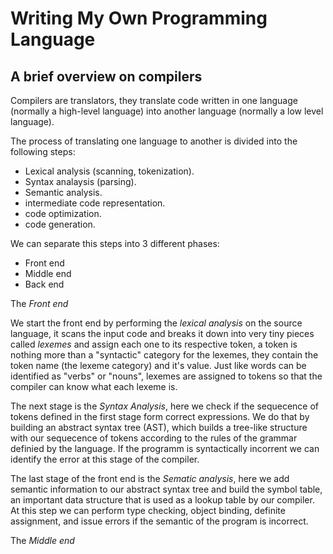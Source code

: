 # Writing My Own Programming Language


<!-- Write about why I'm doing this-->


## A brief overview on compilers

Compilers are translators, they translate code written in one language 
(normally a high-level language) into another language (normally a low level language).

The process of translating one language to another is divided into the following steps:

- Lexical analysis (scanning, tokenization).
- Syntax analaysis (parsing).
- Semantic analysis.
- intermediate code representation.
- code optimization.
- code generation. 

We can separate this steps into 3 different phases:

- Front end
- Middle end
- Back end

The *Front end* 

We start the front end by performing the *lexical analysis* on the source language,
it scans the input code and breaks it down into very tiny pieces called *lexemes* 
and assign each one to its  respective token, a token is nothing more than a 
"syntactic" category for the lexemes, they contain the token name (the lexeme category) 
and it's value. Just like words can be identified as "verbs" or "nouns", 
lexemes are assigned to tokens so that the compiler can know what each lexeme is. 

The next stage is the *Syntax Analysis*, here we check if the sequecence 
of tokens defined in the first stage form correct expressions. We do that by 
building an abstract syntax tree (AST), which builds a tree-like structure with 
our sequecence of tokens according to the rules of the grammar definied by the language.
If the programm is syntactically incorrent we can identify the error at this stage
of the compiler.

The last stage of the front end is the *Sematic analysis*, here we add semantic
information to our abstract syntax tree and build the symbol table, an important
data structure that is used as a lookup table by our compiler. At this step we
can perform type checking, object binding, definite assignment, and issue errors
if the semantic of the program is incorrect.   

The *Middle end*
